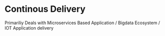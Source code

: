 # Continous Delivery

Primariliy Deals with Microservices Based Application / Bigdata Ecosystem / IOT Application delivery

